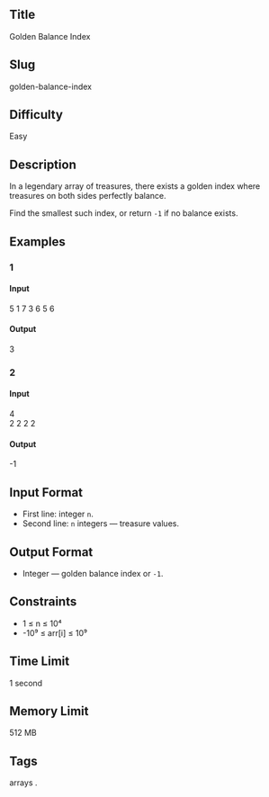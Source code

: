 ## Title

Golden Balance Index

## Slug

golden-balance-index

## Difficulty

Easy

## Description

In a legendary array of treasures, there exists a golden index where treasures on both sides perfectly balance.  

Find the smallest such index, or return `-1` if no balance exists.

## Examples

### 1

#### Input

5
1 7 3 6 5 6 

#### Output
3

### 2

#### Input

4  
2 2 2 2 

#### Output
-1

## Input Format  

- First line: integer `n`.  
- Second line: `n` integers — treasure values.

## Output Format  

- Integer — golden balance index or `-1`.

## Constraints  

- 1 ≤ n ≤ 10⁴  
- -10⁹ ≤ arr[i] ≤ 10⁹    

## Time Limit

1 second

## Memory Limit

512 MB

## Tags

arrays .

